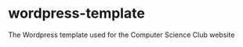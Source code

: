 wordpress-template
==================

The Wordpress template used for the Computer Science Club website
